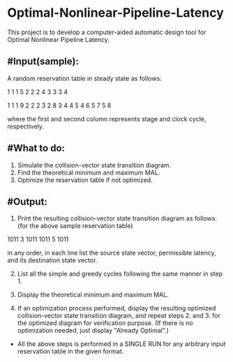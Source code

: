 # Optimal-Nonlinear-Pipeline-Latency
This project is to develop a computer-aided automatic design tool for Optimal Nonlinear Pipeline Latency.


#Input(sample):
------------------------------
A random reservation table in steady state as follows:

1 1
1 5
2 2
2 4
3 3
3 4

1 1
1 9
2 2
2 3
2 8
3 4
4 5
4 6
5 7
5 8

where the first and second column represents stage and clock cycle, respectively.


#What to do:
------------------------------
1. Simulate the collision-vector state transition diagram.
2. Find the theoretical minimum and maximum MAL.
3. Optimize the reservation table if not optimized.


#Output:
------------------------------
1. Print the resulting collision-vector state transition diagram as follows:
(for the above sample reservation table)

1011 3 1011
1011 5 1011

in any order, in each line list the source state vector, permissible latency,
and its destination state vector.

2. List all the simple and greedy cycles following the same manner in step 1.

3. Display the theoretical minimum and maximum MAL.

4. If an optimization process performed, display the resulting optimized collision-vector state transition diagram, and repeat steps 2. and 3. for the optimized diagram for verification purpose.
(If there is no optimization needed, just display "Already Optimal".)

* All the above steps is performed in a SINGLE RUN for any arbitrary input reservation table in the given format.


